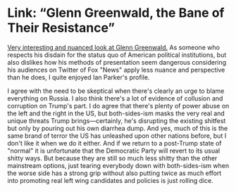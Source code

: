 # Link: “Glenn Greenwald, the Bane of Their Resistance”

[Very interesting and nuanced look at Glenn Greenwald.](https://www.newyorker.com/magazine/2018/09/03/glenn-greenwald-the-bane-of-their-resistance) As someone who respects his disdain for the status quo of American political institutions, but also dislikes how his methods of presentation seem dangerous considering his audiences on Twitter of Fox "News" apply less nuance and perspective than he does, I quite enjoyed Ian Parker's profile.

I agree with the need to be skeptical when there's clearly an urge to blame everything on Russia. I also think there's a lot of evidence of collusion and corruption on Trump's part. I do agree that there's plenty of power abuse on the left and the right in the US, but both-sides-ism masks the very real and unique threats Trump brings—certainly, he's disrupting the existing shitfest but only by pouring out his own diarrhea dump. And yes, much of this is the same brand of terror the US has unleashed upon other nations before, but I don't like it when we do it either. And if we return to a post-Trump state of "normal" it is unfortunate that the Democratic Party will revert to its usual shitty ways. But because they are still so much less shitty than the other mainstream options, just tearing everybody down with both-sides-ism when the worse side has a strong grip without also putting twice as much effort into promoting real left wing candidates and policies is just rolling dice.